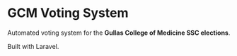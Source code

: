 # GCM Voting System

Automated voting system for the **Gullas College of Medicine SSC elections**.

Built with Laravel.
